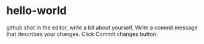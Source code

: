 # hello-world
github shot
In the editor, write a bit about yourself.
Write a commit message that describes your changes.
Click Commit changes button.
